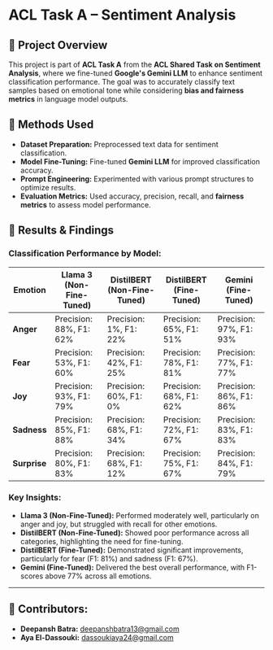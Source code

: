 # ACL Task A – Sentiment Analysis

## 📌 Project Overview
This project is part of **ACL Task A** from the **ACL Shared Task on Sentiment Analysis**, where we fine-tuned **Google's Gemini LLM** to enhance sentiment classification performance. The goal was to accurately classify text samples based on emotional tone while considering **bias and fairness metrics** in language model outputs.

## 🚀 Methods Used
- **Dataset Preparation:** Preprocessed text data for sentiment classification.
- **Model Fine-Tuning:** Fine-tuned **Gemini LLM** for improved classification accuracy.
- **Prompt Engineering:** Experimented with various prompt structures to optimize results.
- **Evaluation Metrics:** Used accuracy, precision, recall, and **fairness metrics** to assess model performance.

## 🔬 Results & Findings

### Classification Performance by Model:
| Emotion   | Llama 3 (Non-Fine-Tuned) | DistilBERT (Non-Fine-Tuned) | DistilBERT (Fine-Tuned) | Gemini (Fine-Tuned) |
|-----------|---------------------------|-----------------------------|--------------------------|----------------------|
| **Anger** | Precision: 88%, F1: 62%  | Precision: 1%, F1: 22%     | Precision: 65%, F1: 51% | Precision: 97%, F1: 93% |
| **Fear**  | Precision: 53%, F1: 60%  | Precision: 42%, F1: 25%    | Precision: 78%, F1: 81% | Precision: 77%, F1: 77% |
| **Joy**   | Precision: 93%, F1: 79%  | Precision: 60%, F1: 0%     | Precision: 68%, F1: 62% | Precision: 86%, F1: 86% |
| **Sadness**| Precision: 85%, F1: 88% | Precision: 68%, F1: 34%    | Precision: 72%, F1: 67% | Precision: 83%, F1: 83% |
| **Surprise**| Precision: 80%, F1: 83%| Precision: 68%, F1: 12%    | Precision: 75%, F1: 67% | Precision: 84%, F1: 79% |

### Key Insights:
- **Llama 3 (Non-Fine-Tuned):** Performed moderately well, particularly on anger and joy, but struggled with recall for other emotions.
- **DistilBERT (Non-Fine-Tuned):** Showed poor performance across all categories, highlighting the need for fine-tuning.
- **DistilBERT (Fine-Tuned):** Demonstrated significant improvements, particularly for fear (F1: 81%) and sadness (F1: 67%).
- **Gemini (Fine-Tuned):** Delivered the best overall performance, with F1-scores above 77% across all emotions.

---

## 🚀 Contributors:
- **Deepansh Batra:** deepanshbatra13@gmail.com  
- **Aya El-Dassouki:** dassoukiaya24@gmail.com  
